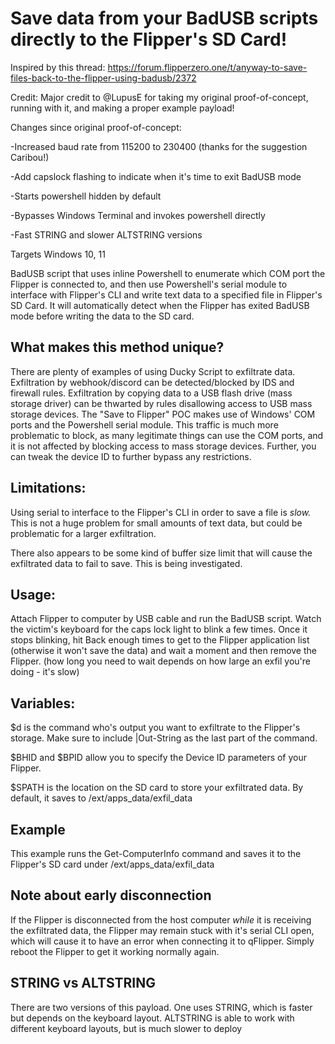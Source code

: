 # Save data from your BadUSB scripts directly to the Flipper's SD Card!

Inspired by this thread: https://forum.flipperzero.one/t/anyway-to-save-files-back-to-the-flipper-using-badusb/2372

Credit: Major credit to @LupusE for taking my original proof-of-concept, running with it, and making a proper example payload!

Changes since original proof-of-concept:

-Increased baud rate from 115200 to 230400 (thanks for the suggestion Caribou!)

-Add capslock flashing to indicate when it's time to exit BadUSB mode

-Starts powershell hidden by default

-Bypasses Windows Terminal and invokes powershell directly

-Fast STRING and slower ALTSTRING versions

Targets Windows 10, 11

BadUSB script that uses inline Powershell to enumerate which COM port the Flipper is connected to,
and then use Powershell's serial module to interface with Flipper's CLI and write text data to a specified file in Flipper's SD Card. It will automatically detect when the Flipper has exited BadUSB mode before writing the data to the SD card.

## What makes this method unique?
There are plenty of examples of using Ducky Script to exfiltrate data. Exfiltration by webhook/discord can be detected/blocked by IDS and firewall rules. Exfiltration by copying data to a USB flash drive (mass storage driver) can be thwarted by rules disallowing access to USB mass storage devices.  The "Save to Flipper" POC makes use of Windows' COM ports and the Powershell serial module.  This traffic is much more problematic to block, as many legitimate things can use the COM ports, and it is not affected by blocking access to mass storage devices. Further, you can tweak the device ID to further bypass any restrictions.

## Limitations:
Using serial to interface to the Flipper's CLI in order to save a file is *slow.*  This is not a huge problem for small amounts of text data, but could be problematic for a larger exfiltration.  

There also appears to be some kind of buffer size limit that will cause the exfiltrated data to fail to save. This is being investigated.

## Usage:
Attach Flipper to computer by USB cable and run the BadUSB script.  Watch the victim's keyboard for the caps lock light to blink a few times. Once it stops blinking, hit Back enough times to get to the Flipper application list (otherwise it won't save the data) and wait a moment and then remove the Flipper. (how long you need to wait depends on how large an exfil you're doing - it's slow)

## Variables:
$d is the command who's output you want to exfiltrate to the Flipper's storage. Make sure to include |Out-String  as the last part of the command.

$BHID and $BPID allow you to specify the Device ID parameters of your Flipper.

$SPATH is the location on the SD card to store your exfiltrated data. By default, it saves to /ext/apps_data/exfil_data

## Example
This example runs the Get-ComputerInfo command and saves it to the Flipper's SD card under /ext/apps_data/exfil_data

## Note about early disconnection
If the Flipper is disconnected from the host computer *while* it is receiving the exfiltrated data, the Flipper may remain stuck with it's serial CLI open, which will cause it to have an error when connecting it to qFlipper. Simply reboot the Flipper to get it working normally again.

## STRING vs ALTSTRING
There are two versions of this payload. One uses STRING, which is faster but depends on the keyboard layout. ALTSTRING is able to work with different keyboard layouts, but is much slower to deploy
